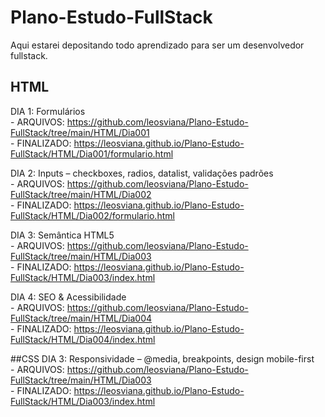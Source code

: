 # Plano-Estudo-FullStack
Aqui estarei depositando todo aprendizado para ser um desenvolvedor fullstack.

## HTML
  DIA 1: Formulários  
    - ARQUIVOS: https://github.com/leosviana/Plano-Estudo-FullStack/tree/main/HTML/Dia001  
    - FINALIZADO: https://leosviana.github.io/Plano-Estudo-FullStack/HTML/Dia001/formulario.html

  DIA 2: Inputs – checkboxes, radios, datalist, validações padrões  
    - ARQUIVOS: https://github.com/leosviana/Plano-Estudo-FullStack/tree/main/HTML/Dia002  
    - FINALIZADO: https://leosviana.github.io/Plano-Estudo-FullStack/HTML/Dia002/formulario.html

  DIA 3: Semântica HTML5  
    - ARQUIVOS: https://github.com/leosviana/Plano-Estudo-FullStack/tree/main/HTML/Dia003  
    - FINALIZADO: https://leosviana.github.io/Plano-Estudo-FullStack/HTML/Dia003/index.html

  DIA 4: SEO & Acessibilidade  
    - ARQUIVOS: https://github.com/leosviana/Plano-Estudo-FullStack/tree/main/HTML/Dia004  
    - FINALIZADO: https://leosviana.github.io/Plano-Estudo-FullStack/HTML/Dia004/index.html

##CSS
  DIA 3: Responsividade – @media, breakpoints, design mobile-first  
    - ARQUIVOS: https://github.com/leosviana/Plano-Estudo-FullStack/tree/main/HTML/Dia003  
    - FINALIZADO: https://leosviana.github.io/Plano-Estudo-FullStack/HTML/Dia003/index.html